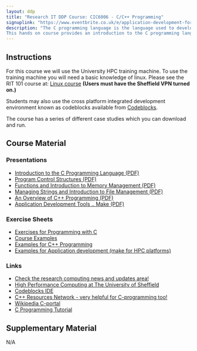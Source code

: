 ```yaml
---
layout: ddp
title: "Research IT DDP Course: CIC6006 - C/C++ Programming"
signuplink: "https://www.eventbrite.co.uk/e/application-development-for-hpc-with-the-c-programming-language-2021-2022-tickets-249190765287"
description: "The C programming language is the language used to develop the UNIX operating system and is ideal for developing high performance applications. 
This hands on course provides an introduction to the C programming language and enables users to develop applications using that language. The course also considers advanced issues in C programming such as file handling, memory management, data structures, utilities for application development and using scientific libraries such as BLAS and LAPACK. "
---
```


## Instructions

For this course we will use the University HPC training machine. To use the training machine you will need a basic knowledge of linux. Please see the RIT 101 course at: [Linux course](https://crs.shef.ac.uk/) **(Users must have the Sheffield VPN turned on.)**

Students may also use the cross platform integrated development environment known as codeblocks available from [Codeblocks](http://www.codeblocks.org/).

The course has a series of different case studies which you can download and run. 

## Course Material

### Presentations


* [Introduction to the C Programming Language (PDF)](/assets/ddp/CIC6006/pdfs/IntrotoC1.pdf)
* [Program Control Structures (PDF)](/assets/ddp/CIC6006/pdfs/IntrotoC2.pdf)
* [Functions and Introduction to Memory Management (PDF)](/assets/ddp/CIC6006/pdfs/IntrotoC3.pdf)
* [Managing Strings and Introduction to File Management (PDF)](/assets/ddp/CIC6006/pdfs/IntrotoC4.pdf)
* [An Overview of C++ Programming (PDF)](/assets/ddp/CIC6006/pdfs/IntrotoC5_startc%20%20.pdf)
* [Application Development Tools .. Make (PDF)](/assets/ddp/CIC6006/pdfs/AppDevToolsC6_make.pdf)

### Exercise Sheets

* [Exercises for Programming with C](/assets/ddp/CIC6006/pdfs/courses/cic6006/presentation/IntrotoCProbs_ex1.pdf)
* [Course Examples](/assets/ddp/CIC6006/zips/introtoc.zip)
* [Examples for C++ Programming](/assets/ddp/CIC6006/zips/startc++.zip)
* [Examples for Application development (make for HPC platforms)](/assets/ddp/CIC6006/zips/appdev.tar.gz)

### Links

* [Check the research computing news and updates area!](https://sites.google.com/sheffield.ac.uk/researchinnovationblog/home)
* [High Performance Computing at The University of Sheffield](https://docs.hpc.shef.ac.uk/en/latest/index.html)
* [Codeblocks IDE](http://www.codeblocks.org/)
* [C++ Resources Network - very helpful for C-programming too!](http://www.cplusplus.com/)
* [Wikipedia C-portal](https://en.wikipedia.org/wiki/Portal:C_(programming_language))
* [C Programming Tutorial](https://www.tutorialspoint.com/cprogramming/)

## Supplementary Material

N/A